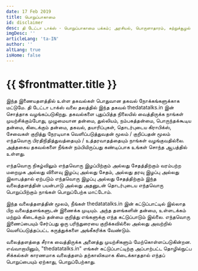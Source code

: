 ```yaml
---
date: 17 Feb 2019
title: பொறுப்பாகாமை
id: disclaimer
desc: தி டேட்டா டாக்ஸ் - பொறுப்பாகாமை பக்கம்; அரசியல், பொருளாதாரம், சுற்றுச்சூழல் மற்றும் பங்கு பற்றிய தகவல்களைக் கொண்டுள்ள வலைத்தளம்.
imgDesc: ''
articleLang: 'ta-IN'
author: ''
altLang: true
isHome: false
---
```


<altLang />

# {{ $frontmatter.title }}

இந்த இணையதளத்தில் உள்ள தகவல்கள் பொதுவான தகவல் நோக்கங்களுக்காக மட்டுமே. தி டேட்டா டாக்ஸ் வலை தலத்தில் இந்த தகவல் thedatatalks.in இன் சொத்தாக
வழங்கப்படுகிறது. தகவல்களை புதுப்பித்த நிலையில் வைத்திருக்க நாங்கள் முயற்சிக்கும்போது, முழுமையான தன்மை, துல்லியம், நம்பகத்தன்மை,
பொருந்தக்கூடிய தன்மை, கிடைக்கும் தன்மை, தகவல், தயாரிப்புகள், தொடர்புடைய கிராபிக்ஸ், சேவைகள் குறித்து நேரடியாக வெளிப்படுத்துவதன் மூலம் /
குறிப்பதன் மூலம் எந்தவொரு பிரதிநிதித்துவத்தையும் / உத்தரவாதத்தையும் நாங்கள் வழங்குவதில்லை. அத்தகைய தகவல்களை நீங்கள் நம்பியிருப்பது
கண்டிப்பாக உங்கள் சொந்த ஆபத்தில் உள்ளது.

எந்தவொரு நிகழ்விலும் எந்தவொரு இழப்பிற்கும் அல்லது சேதத்திற்கும் வரம்பற்ற மறைமுக அல்லது விளைவு இழப்பு அல்லது சேதம், அல்லது தரவு இழப்பு அல்லது
இலாபத்தால் ஏற்படும் எந்தவொரு இழப்பு அல்லது சேதத்திற்கும் இந்த வலைத்தளத்தின் பயன்பாடு அல்லது அதனுடன் தொடர்புடைய எந்தவொரு பொறுப்பிற்கும்
நாங்கள் பொறுப்பேற்க மாட்டோம்.

இந்த வலைத்தளத்தின் மூலம், நீங்கள் thedatatalks.in இன் கட்டுப்பாட்டில் இல்லாத பிற வலைத்தளங்களுடன் இணைக்க முடியும். அந்த
தளங்களின் தன்மை, உள்ளடக்கம் மற்றும் கிடைக்கும் தன்மை குறித்து எங்களுக்கு எந்த கட்டுப்பாடும் இல்லை. எந்தவொரு இணைப்பையும் சேர்ப்பது ஒரு பரிந்துரையை குறிக்கவில்லை அல்லது அவற்றில் வெளிப்படுத்தப்பட்ட கருத்துக்களை அங்கீகரிக்க வேண்டும்.

வலைத்தளத்தை சீராக வைத்திருக்க அனைத்து முயற்சிகளும் மேற்கொள்ளப்படுகின்றன. எவ்வாறாயினும், "thedatatalks.in" எங்கள் கட்டுப்பாட்டிற்கு
அப்பாற்பட்ட தொழில்நுட்ப சிக்கல்கள் காரணமாக வலைத்தளம் தற்காலிகமாக கிடைக்காததால் எந்தப் பொறுப்பையும் ஏற்காது, பொறுப்பேற்காது.
